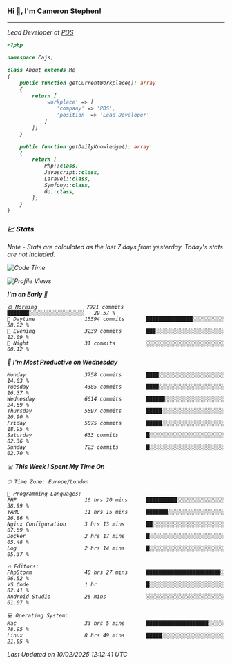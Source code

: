 ### Hi 👋, I'm Cameron Stephen!
<hr>
<p><em>Lead Developer at <a href="https://prindatasolutions.co.uk">PDS</a></p>


```php
<?php

namespace Cajs;

class About extends Me
{
    public function getCurrentWorkplace(): array
    {
        return [
            'workplace' => [
                'company' => 'PDS',
                'position' => 'Lead Developer'
            ]
        ];
    }

    public function getDailyKnowledge(): array
    {
        return [
            Php::class,
            Javascript::class,
            Laravel::class,
            Symfony::class,
            Go::class,
        ];
    }
}
```

### 📈 Stats
<p><em>Note - Stats are calculated as the last 7 days from yesterday. Today's stats are not included.</em></p>


<!--START_SECTION:waka-->
![Code Time](http://img.shields.io/badge/Code%20Time-4%2C298%20hrs%2045%20mins-blue)

![Profile Views](http://img.shields.io/badge/Profile%20Views-0-blue)

**I'm an Early 🐤** 

```text
🌞 Morning                7921 commits        ███████░░░░░░░░░░░░░░░░░░   29.57 % 
🌆 Daytime                15594 commits       ███████████████░░░░░░░░░░   58.22 % 
🌃 Evening                3239 commits        ███░░░░░░░░░░░░░░░░░░░░░░   12.09 % 
🌙 Night                  31 commits          ░░░░░░░░░░░░░░░░░░░░░░░░░   00.12 % 
```
📅 **I'm Most Productive on Wednesday** 

```text
Monday                   3758 commits        ████░░░░░░░░░░░░░░░░░░░░░   14.03 % 
Tuesday                  4385 commits        ████░░░░░░░░░░░░░░░░░░░░░   16.37 % 
Wednesday                6614 commits        ██████░░░░░░░░░░░░░░░░░░░   24.69 % 
Thursday                 5597 commits        █████░░░░░░░░░░░░░░░░░░░░   20.90 % 
Friday                   5075 commits        █████░░░░░░░░░░░░░░░░░░░░   18.95 % 
Saturday                 633 commits         █░░░░░░░░░░░░░░░░░░░░░░░░   02.36 % 
Sunday                   723 commits         █░░░░░░░░░░░░░░░░░░░░░░░░   02.70 % 
```


📊 **This Week I Spent My Time On** 

```text
🕑︎ Time Zone: Europe/London

💬 Programming Languages: 
PHP                      16 hrs 20 mins      ██████████░░░░░░░░░░░░░░░   38.99 % 
YAML                     11 hrs 15 mins      ███████░░░░░░░░░░░░░░░░░░   26.86 % 
Nginx Configuration      3 hrs 13 mins       ██░░░░░░░░░░░░░░░░░░░░░░░   07.69 % 
Docker                   2 hrs 17 mins       █░░░░░░░░░░░░░░░░░░░░░░░░   05.48 % 
Log                      2 hrs 14 mins       █░░░░░░░░░░░░░░░░░░░░░░░░   05.37 % 

🔥 Editors: 
PhpStorm                 40 hrs 27 mins      ████████████████████████░   96.52 % 
VS Code                  1 hr                █░░░░░░░░░░░░░░░░░░░░░░░░   02.41 % 
Android Studio           26 mins             ░░░░░░░░░░░░░░░░░░░░░░░░░   01.07 % 

💻 Operating System: 
Mac                      33 hrs 5 mins       ████████████████████░░░░░   78.95 % 
Linux                    8 hrs 49 mins       █████░░░░░░░░░░░░░░░░░░░░   21.05 % 
```


 Last Updated on 10/02/2025 12:12:41 UTC
<!--END_SECTION:waka-->
